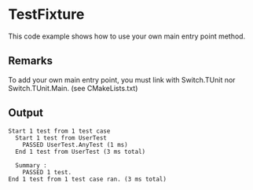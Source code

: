 # TestFixture
This code example shows how to use your own main entry point method.

## Remarks
To add your own main entry point, you must link with Switch.TUnit nor Switch.TUnit.Main. (see CMakeLists.txt)

## Output
```
Start 1 test from 1 test case
  Start 1 test from UserTest
    PASSED UserTest.AnyTest (1 ms)
  End 1 test from UserTest (3 ms total)

  Summary :
    PASSED 1 test.
End 1 test from 1 test case ran. (3 ms total)
```
